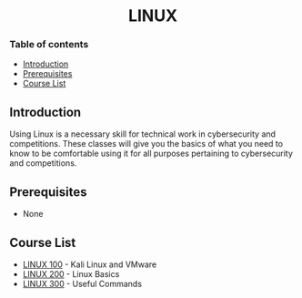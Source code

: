 <h1 align="center">LINUX</h1>

### Table of contents

- [Introduction](#introduction)
- [Prerequisites](#prerequisites)
- [Course List](#course-list)

## Introduction
Using Linux is a necessary skill for technical work in cybersecurity and competitions. These classes will give you the basics of what you need to know to be comfortable using it for all purposes pertaining to cybersecurity and competitions.

## Prerequisites
- None

## Course List
- [LINUX 100](https://github.com/MasonCompetitiveCyber/ctf-courses/raw/main/Linux/LINUX%20100) - Kali Linux and VMware
- [LINUX 200](https://github.com/MasonCompetitiveCyber/ctf-courses/raw/main/Linux/LINUX%20200) - Linux Basics
- [LINUX 300](https://github.com/MasonCompetitiveCyber/ctf-courses/raw/main/Linux/LINUX%20300) - Useful Commands
